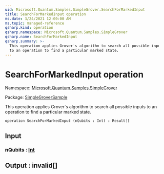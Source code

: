 ```yaml
---
uid: Microsoft.Quantum.Samples.SimpleGrover.SearchForMarkedInput
title: SearchForMarkedInput operation
ms.date: 3/24/2021 12:00:00 AM
ms.topic: managed-reference
qsharp.kind: operation
qsharp.namespace: Microsoft.Quantum.Samples.SimpleGrover
qsharp.name: SearchForMarkedInput
qsharp.summary: >-
  This operation applies Grover's algorithm to search all possible inputs
  to an operation to find a particular marked state.
---
```


# SearchForMarkedInput operation

Namespace: [Microsoft.Quantum.Samples.SimpleGrover](xref:Microsoft.Quantum.Samples.SimpleGrover)

Package: [SimpleGroverSample](https://nuget.org/packages/SimpleGroverSample)


This operation applies Grover's algorithm to search all possible inputsto an operation to find a particular marked state.

```qsharp
operation SearchForMarkedInput (nQubits : Int) : Result[]
```


## Input

### nQubits : [Int](xref:microsoft.quantum.lang-ref.int)





## Output : __invalid<Result>__[]

